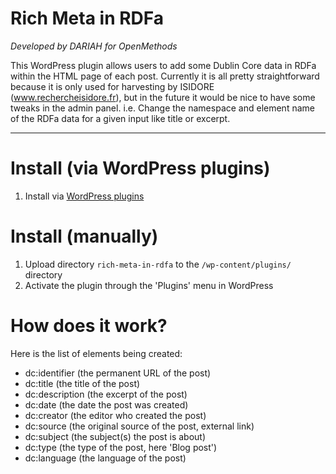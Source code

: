 # Rich Meta in RDFa

_Developed by DARIAH for OpenMethods_
 
This WordPress plugin allows users to add some Dublin Core data in RDFa within the HTML page of each post. Currently
it is all pretty straightforward because it is only used for harvesting by ISIDORE (www.rechercheisidore.fr), but in the
future it would be nice to have some tweaks in the admin panel. i.e. Change the namespace and element name of the RDFa
data for a given input like title or excerpt.

---

# Install (via WordPress plugins)
1. Install via [WordPress plugins](https://www.wordpress.org/plugins/rich-meta-in-rdfa)

# Install (manually)
1. Upload directory `rich-meta-in-rdfa` to the `/wp-content/plugins/` directory
1. Activate the plugin through the 'Plugins' menu in WordPress

# How does it work?

Here is the list of elements being created:
* dc:identifier (the permanent URL of the post)
* dc:title (the title of the post)
* dc:description (the excerpt of the post)
* dc:date (the date the post was created)
* dc:creator (the editor who created the post)
* dc:source (the original source of the post, external link)
* dc:subject (the subject(s) the post is about)
* dc:type (the type of the post, here 'Blog post')
* dc:language (the language of the post)
